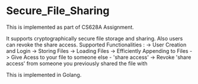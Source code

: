 # Secure_File_Sharing

This is implemented as part of CS628A Assignment. 

It supports cryptographically secure file storage and sharing. Also users can revoke the share access. 
Supported Functionalities :
-> User Creation and Login
-> Storing Files
-> Loading Files
-> Efficiently Appending to Files
-> Give Acess to your file to someone else - 'share access'
-> Revoke 'share access' from someone you previously shared the file with

This is implemented in Golang. 
